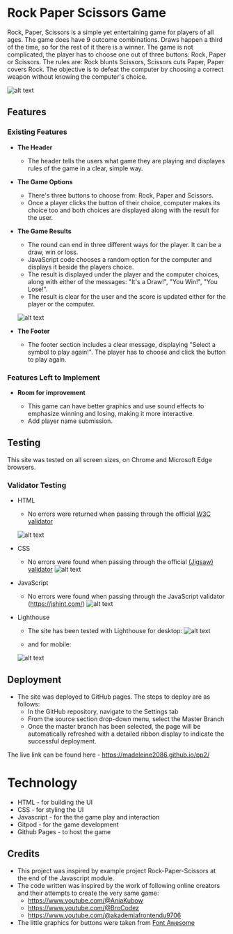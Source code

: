 # Rock Paper Scissors Game

Rock, Paper, Scissors is a simple yet entertaining game for players of all ages. The game does have 9 outcome combinations. Draws happen a third of the time, so for the rest of it there is a winner. The game is not complicated, the player has to choose one out of three buttons: Rock, Paper or Scissors. The rules are: Rock blunts Scissors, Scissors cuts Paper, Paper covers Rock. The objective is to defeat the computer by choosing a correct weapon without knowing the computer's choice.

![alt text](documentation/screenshots/all-devices.png "Screenshot of the game on all devices")

## Features

### Existing Features

- __The Header__

  - The header tells the users what game they are playing and displayes rules of the game in a clear, simple way.

- __The Game Options__

  - There's three buttons to choose from: Rock, Paper and Scissors.
  - Once a player clicks the button of their choice, computer makes its choice too and both choices are displayed along with the result for the user.

- __The Game Results__

  - The round can end in three different ways for the player. It can be a draw, win or loss.
  - JavaScript code chooses a random option for the computer and displays it beside the players choice.
  - The result is displayed under the player and the computer choices, along with either of the messages: "It's a Draw!", "You Win!", "You Lose!".
  - The result is clear for the user and the score is updated either for the player or the computer.

  ![alt text](documentation/screenshots/mobile-view.png "Screenshot of the game with the score")


- __The Footer__

  - The footer section includes a clear message, displaying "Select a symbol to play again!". The player has to choose and click the button to play again.

### Features Left to Implement

- __Room for improvement__
  
  - This game can have better graphics and use sound effects to emphasize winning and losing, making it more interactive.
  - Add player name submission.
  
## Testing

This site was tested on all screen sizes, on Chrome and Microsoft Edge browsers.

### Validator Testing

- HTML
  - No errors were returned when passing through the official [W3C validator](https://validator.w3.org/nu/)

  ![alt text](documentation/screenshots/html-validation.png "Screenshot of the html code validation results")

- CSS
  - No errors were found when passing through the official [(Jigsaw) validator](https://jigsaw.w3.org/css-validator/)
  ![alt text](documentation/screenshots/css-validation.png "Screenshot of the css validation test results")

- JavaScript
  - No errors were found when passing through the JavaScript validator (<https://jshint.com/>)
  ![alt text](documentation/screenshots/javascript-validation.png "Screenshot of the javascript validation test results")

- Lighthouse
  - The site has been tested with Lighthouse for desktop:
  ![alt text](documentation/screenshots/lighthouse-desktop.png "Screenshot of the Lighthouse test on desktop")

  - and for mobile:
  
  ![alt text](documentation/screenshots/lighthouse-mobile.png "Screenshot of the Lighthouse test on mobile")

## Deployment

- The site was deployed to GitHub pages. The steps to deploy are as follows:
  - In the GitHub repository, navigate to the Settings tab
  - From the source section drop-down menu, select the Master Branch
  - Once the master branch has been selected, the page will be automatically refreshed with a detailed ribbon display to indicate the successful deployment.

The live link can be found here - <https://madeleine2086.github.io/pp2/>

# Technology

+ HTML - for building the UI
+ CSS - for styling the UI
+ Javascript - for the the game play and interaction
+ Gitpod - for the game development
+ Github Pages - to host the game

## Credits

- This project was inspired by example project Rock-Paper-Scissors at the end of the Javascript module.
- The code written was inspired by the work of following online creators and their attempts to create the very same game:
  - <https://www.youtube.com/@AniaKubow>
  - <https://www.youtube.com/@BroCodez>
  - <https://www.youtube.com/@akademiafrontendu9706>
- The little graphics for buttons were taken from [Font Awesome](https://fontawesome.com/)
